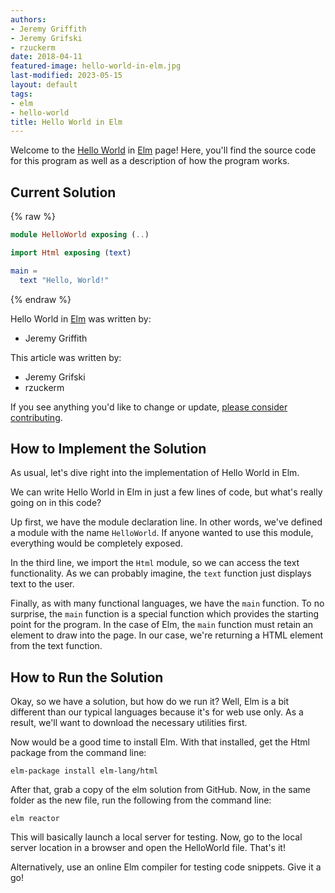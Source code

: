 ```yaml
---
authors:
- Jeremy Griffith
- Jeremy Grifski
- rzuckerm
date: 2018-04-11
featured-image: hello-world-in-elm.jpg
last-modified: 2023-05-15
layout: default
tags:
- elm
- hello-world
title: Hello World in Elm
---
```


Welcome to the [Hello World](https://sampleprograms.io/projects/hello-world) in [Elm](https://sampleprograms.io/languages/elm) page! Here, you'll find the source code for this program as well as a description of how the program works.

## Current Solution

{% raw %}

```elm
module HelloWorld exposing (..)

import Html exposing (text)

main =
  text "Hello, World!"

```

{% endraw %}

Hello World in [Elm](https://sampleprograms.io/languages/elm) was written by:

- Jeremy Griffith

This article was written by:

- Jeremy Grifski
- rzuckerm

If you see anything you'd like to change or update, [please consider contributing](https://github.com/TheRenegadeCoder/sample-programs).

## How to Implement the Solution

As usual, let's dive right into the implementation of
Hello World in Elm.

We can write Hello World in Elm in just
a few lines of code, but what's really going on in this
code?

Up first, we have the module declaration line. In other
words, we've defined a module with the name `HelloWorld`.
If anyone wanted to use this module, everything would be
completely exposed.

In the third line, we import the `Html` module, so we can
access the text functionality. As we can probably imagine,
the `text` function just displays text to the user.

Finally, as with many functional languages, we have the
`main` function. To no surprise, the `main` function is a
special function which provides the starting point for
the program. In the case of Elm, the `main` function must
retain an element to draw into the page. In our case, we're
returning a HTML element from the text function.


## How to Run the Solution

Okay, so we have a solution, but how do we run it? Well, 
Elm is a bit different than our typical languages because 
it's for web use only. As a result, we'll want to download 
the necessary utilities first.

Now would be a good time to install Elm. With that installed, 
get the Html package from the command line:

```shell
elm-package install elm-lang/html
```

After that, grab a copy of the elm solution from GitHub. Now, 
in the same folder as the new file, run the following from the 
command line:

```shell
elm reactor
```

This will basically launch a local server for testing. Now, go 
to the local server location in a browser and open the HelloWorld 
file. That's it!

Alternatively, use an online Elm compiler for testing code snippets. 
Give it a go!
